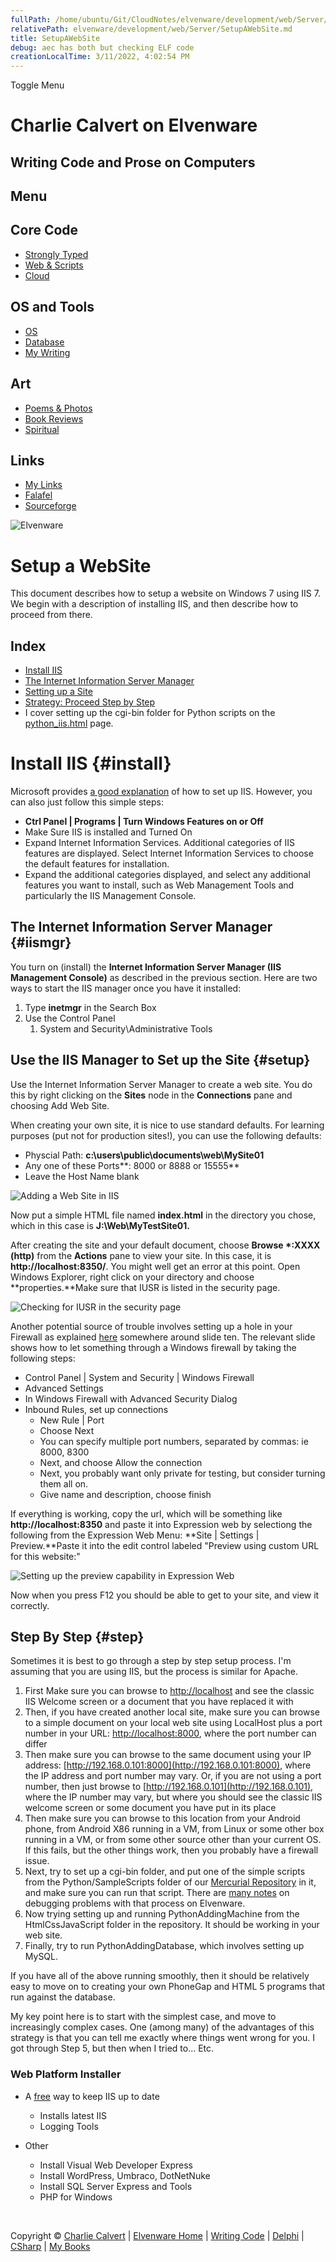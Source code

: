```yaml
---
fullPath: /home/ubuntu/Git/CloudNotes/elvenware/development/web/Server/SetupAWebSite.md
relativePath: elvenware/development/web/Server/SetupAWebSite.md
title: SetupAWebSite
debug: aec has both but checking ELF code
creationLocalTime: 3/11/2022, 4:02:54 PM
---
```


<!-- toc -->
<!-- tocstop -->

Toggle Menu

Charlie Calvert on Elvenware
============================

Writing Code and Prose on Computers
-----------------------------------

Menu
----

Core Code
---------

-   [Strongly Typed](../../index.html)
-   [Web & Scripts](../index.html)
-   [Cloud](../../cloud/index.shtml)

OS and Tools
------------

-   [OS](../../../os/index.html)
-   [Database](../../database/index.html)
-   [My Writing](../../../books/index.html)

Art
---

-   [Poems & Photos](../../../Art/index.html)
-   [Book Reviews](../../../books/reading/index.html)
-   [Spiritual](../../../spirit/index.html)

Links
-----

-   [My Links](../../../links.html)
-   [Falafel](http://www.falafel.com/)
-   [Sourceforge](http://sourceforge.net/projects/elvenware/)

![Elvenware](../../../images/elvenwarelogo.png)

Setup a WebSite
===============

This document describes how to setup a website on Windows 7 using IIS 7.
We begin with a description of installing IIS, and then describe how to
proceed from there.

Index
-----

-   [Install IIS](#install)
-   [The Internet Information Server Manager](#iismgr)
-   [Setting up a Site](#setup)
-   [Strategy: Proceed Step by Step](#step)
-   I cover setting up the cgi-bin folder for Python scripts on the
    [python\_iis.html](../Python/python_iis.html) page.

Install IIS {#install}
===========

Microsoft provides [a good
explanation](http://learn.iis.net/page.aspx/28/installing-iis-on-windows-vista-and-windows-7/)
of how to set up IIS. However, you can also just follow this simple
steps:

-   **Ctrl Panel | Programs | Turn Windows Features on or Off**
-   Make Sure IIS is installed and Turned On
-   Expand Internet Information Services. Additional categories of IIS
    features are displayed. Select Internet Information Services to
    choose the default features for installation.
-   Expand the additional categories displayed, and select any
    additional features you want to install, such as Web Management
    Tools and particularly the IIS Management Console.

The Internet Information Server Manager {#iismgr}
---------------------------------------

You turn on (install) the **Internet Information Server Manager (IIS
Management Console)** as described in the previous section. Here are two
ways to start the IIS manager once you have it installed:

1.  Type **inetmgr** in the Search Box
2.  Use the Control Panel
    1.  System and Security\\Administrative Tools

Use the IIS Manager to Set up the Site {#setup}
--------------------------------------

Use the Internet Information Server Manager to create a web site. You do
this by right clicking on the **Sites** node in the **Connections** pane
and choosing Add Web Site.

When creating your own site, it is nice to use standard defaults. For
learning purposes (put not for production sites!), you can use the
following defaults:

-   Physcial Path: **c:\\users\\public\\documents\\web\\MySite01**
-   Any one of these Ports**: 8000 or 8888 or 15555**
-   Leave the Host Name blank

![Adding a Web Site in
IIS](../../../images/development/AddWebSite01.png)

Now put a simple HTML file named **index.html** in the directory you
chose, which in this case is **J:\\Web\\MyTestSite01.**

After creating the site and your default document, choose **Browse
\*:XXXX (http)** from the **Actions** pane to view your site. In this
case, it is **http://localhost:8350/**. You might well get an error at
this point. Open Windows Explorer, right click on your directory and
choose **properties.**Make sure that IUSR is listed in the security
page.

![Checking for IUSR in the security
page](../../../images/development/AddWebSiteSecurityIusr.png)

Another potential source of trouble involves setting up a hole in your
Firewall as explained
[here](https://docs.google.com/present/view?id=d4jzqjs_34gfgc24df)
somewhere around slide ten. The relevant slide shows how to let
something through a Windows firewall by taking the following steps:

-   Control Panel | System and Security | Windows Firewall
-   Advanced Settings
-   In Windows Firewall with Advanced Security Dialog
-   Inbound Rules, set up connections
    -   New Rule | Port
    -   Choose Next
    -   You can specify multiple port numbers, separated by commas: ie
        8000, 8300
    -   Next, and choose Allow the connection
    -   Next, you probably want only private for testing, but consider
        turning them all on.
    -   Give name and description, choose finish

If everything is working, copy the url, which will be something like
**http://localhost:8350** and paste it into Expression web by selectiong
the following from the Expression Web Menu: **Site | Settings |
Preview.**Paste it into the edit control labeled "Preview using custom
URL for this website:"

![Setting up the preview capability in Expression
Web](../../../images/development/AddWebSiteSettingsInEw.png)

Now when you press F12 you should be able to get to your site, and view
it correctly.

Step By Step {#step}
------------

Sometimes it is best to go through a step by step setup process. I'm
assuming that you are using IIS, but the process is similar for Apache.

1.  First Make sure you can browse to <http://localhost> and see the
    classic IIS Welcome screen or a document that you have replaced it
    with
2.  Then, if you have created another local site, make sure you can
    browse to a simple document on your local web site using LocalHost
    plus a port number in your URL: <http://localhost:8000>, where the
    port number can differ
3.  Then make sure you can browse to the same document using your IP
    address: [http://192.168.0.101:8000](http://192.168.0.101:8000),
    where the IP address and port number may vary. Or, if you are not
    using a port number, then just browse to
    [http://192.168.0.101](http://192.168.0.101), where the IP number
    may vary, but where you should see the classic IIS welcome screen or
    some document you have put in its place
4.  Then make sure you can browse to this location from your Android
    phone, from Android X86 running in a VM, from Linux or some other
    box running in a VM, or from some other source other than your
    current OS. If this fails, but the other things work, then you
    probably have a firewall issue.
5.  Next, try to set up a cgi-bin folder, and put one of the simple
    scripts from the Python/SampleScripts folder of our [Mercurial
    Repository](../../cloud/Mercurial.html) in it, and make sure you can
    run that script. There are [many notes](../Python/index.html) on
    debugging problems with that process on Elvenware.
6.  Now trying setting up and running PythonAddingMachine from the
    HtmlCssJavaScript folder in the repository. It should be working in
    your web site.
7.  Finally, try to run PythonAddingDatabase, which involves setting up
    MySQL.

If you have all of the above running smoothly, then it should be
relatively easy to move on to creating your own PhoneGap and HTML 5
programs that run against the database.

My key point here is to start with the simplest case, and move to
increasingly complex cases. One (among many) of the advantages of this
strategy is that you can tell me exactly where things went wrong for
you. I got through Step 5, but then when I tried to... Etc.

### Web Platform Installer

-   A [free](http://www.microsoft.com/web/downloads/platform.aspx) way
    to keep IIS up to date
    -   Installs latest IIS
    -   Logging Tools

-   Other
    -   Install Visual Web Developer Express
    -   Install WordPress, Umbraco, DotNetNuke
    -   Install SQL Server Express and Tools
    -   PHP for Windows

 

Copyright © [Charlie Calvert](../../../index.html) | [Elvenware
Home](../../../index.html) | [Writing Code](../../index.html) |
[Delphi](../../delphi/index.html) | [CSharp](../../csharp/index.html) |
[My Books](../../../books/index.html)
